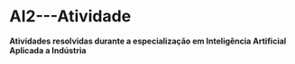 # AI2---Atividade

**Atividades resolvidas durante a especialização em Inteligência Artificial Aplicada a Indústria**